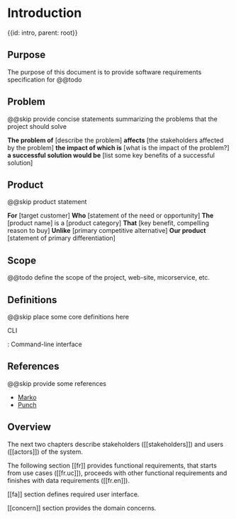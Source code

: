 # Introduction
{{id: intro, parent: root}}

## Purpose

The purpose of this document is to provide software requirements specification for @@todo

## Problem

@@skip provide concise statements summarizing the problems that the project should solve

__The problem of__ [describe the problem]
__affects__ [the stakeholders affected by the problem]
__the impact of which is__ [what is the impact of the problem?]
__a successful solution would be__ [list some key benefits of a successful solution]

## Product

@@skip product statement

__For__ [target customer]
__Who__ [statement of the need or opportunity]
__The__ [product name] is a [product category]
__That__ [key benefit, compelling reason to buy]
__Unlike__ [primary competitive alternative]
__Our product__ [statement of primary differentiation]

## Scope

@@todo define the scope of the project, web-site, micorservice, etc.

## Definitions

@@skip place some core definitions here

CLI

:   Command-line interface

## References

@@skip provide some references

- [Marko](https://github.com/nvoynov/marko)
- [Punch](https://github.com/nvoynov/punch)

## Overview

The next two chapters describe stakeholders ([[stakeholders]]) and users ([[actors]]) of the system.

The following section [[fr]] provides functional requirements, that starts from use cases ([[fr.uc]]), proceeds with other functional requirements and finishes with data requirements ([[fr.en]]).

[[fa]] section defines required user interface.

[[concern]] section provides the domain concerns.
